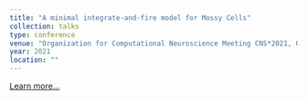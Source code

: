```yaml
---
title: "A minimal integrate-and-fire model for Mossy Cells"
collection: talks
type: conference
venue: "Organization for Computational Neuroscience Meeting CNS*2021, Online, Available in: url, https://bit.ly/cns2021poster"
year: 2021
location: ""
---
```

<a href="https://bit.ly/cns2021poster" target="_blank">Learn more...</a>